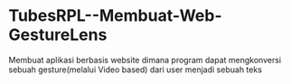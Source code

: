 # TubesRPL--Membuat-Web-GestureLens

Membuat aplikasi berbasis website dimana program dapat mengkonversi sebuah gesture(melalui Video based) dari user menjadi sebuah teks
